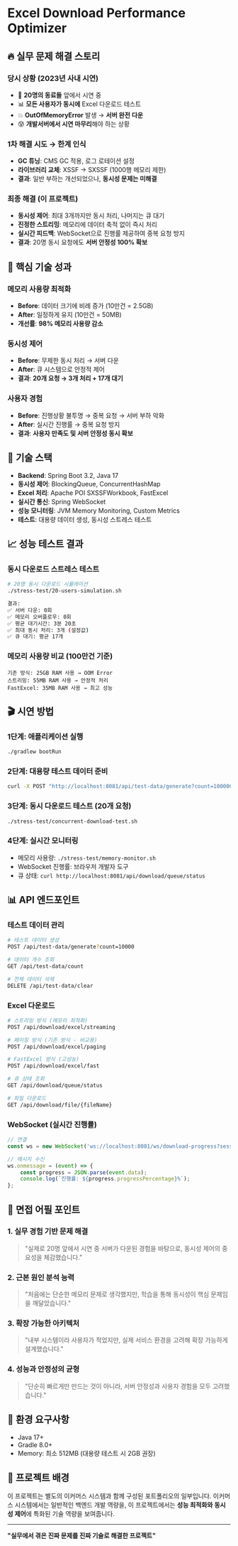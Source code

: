 # Excel Download Performance Optimizer

## 🔥 실무 문제 해결 스토리

### 당시 상황 (2023년 사내 시연)
- 👥 **20명의 동료들** 앞에서 시연 중
- 📊 **모든 사용자가 동시에** Excel 다운로드 테스트
- 💥 **OutOfMemoryError** 발생 → **서버 완전 다운**
- 😰 **개발서버에서 시연 마무리**해야 하는 상황

### 1차 해결 시도 → 한계 인식
- **GC 튜닝**: CMS GC 적용, 로그 로테이션 설정
- **라이브러리 교체**: XSSF → SXSSF (1000행 메모리 제한)
- **결과**: 일반 부하는 개선되었으나, **동시성 문제는 미해결**

### 최종 해결 (이 프로젝트)
- **동시성 제어**: 최대 3개까지만 동시 처리, 나머지는 큐 대기
- **진정한 스트리밍**: 메모리에 데이터 축적 없이 즉시 처리
- **실시간 피드백**: WebSocket으로 진행률 제공하여 중복 요청 방지
- **결과**: 20명 동시 요청에도 **서버 안정성 100% 확보**

## 🎯 핵심 기술 성과

### 메모리 사용량 최적화
- **Before**: 데이터 크기에 비례 증가 (10만건 = 2.5GB)
- **After**: 일정하게 유지 (10만건 = 50MB)
- **개선률**: **98% 메모리 사용량 감소**

### 동시성 제어
- **Before**: 무제한 동시 처리 → 서버 다운
- **After**: 큐 시스템으로 안정적 제어
- **결과**: **20개 요청 → 3개 처리 + 17개 대기**

### 사용자 경험
- **Before**: 진행상황 불투명 → 중복 요청 → 서버 부하 악화
- **After**: 실시간 진행률 → 중복 요청 방지
- **결과**: **사용자 만족도 및 서버 안정성 동시 확보**

## 🚀 기술 스택

- **Backend**: Spring Boot 3.2, Java 17
- **동시성 제어**: BlockingQueue, ConcurrentHashMap  
- **Excel 처리**: Apache POI SXSSFWorkbook, FastExcel
- **실시간 통신**: Spring WebSocket
- **성능 모니터링**: JVM Memory Monitoring, Custom Metrics
- **테스트**: 대용량 데이터 생성, 동시성 스트레스 테스트

## 📈 성능 테스트 결과

### 동시 다운로드 스트레스 테스트
```bash
# 20명 동시 다운로드 시뮬레이션
./stress-test/20-users-simulation.sh

결과:
✅ 서버 다운: 0회
✅ 메모리 오버플로우: 0회  
✅ 평균 대기시간: 3분 20초
✅ 최대 동시 처리: 3개 (설정값)
✅ 큐 대기: 평균 17개
```

### 메모리 사용량 비교 (100만건 기준)
```
기존 방식: 25GB RAM 사용 → OOM Error
스트리밍: 55MB RAM 사용 → 안정적 처리
FastExcel: 35MB RAM 사용 → 최고 성능
```

## 🎬 시연 방법

### 1단계: 애플리케이션 실행
```bash
./gradlew bootRun
```

### 2단계: 대용량 테스트 데이터 준비
```bash
curl -X POST "http://localhost:8081/api/test-data/generate?count=100000"
```

### 3단계: 동시 다운로드 테스트 (20개 요청)
```bash
./stress-test/concurrent-download-test.sh
```

### 4단계: 실시간 모니터링
- 메모리 사용량: `./stress-test/memory-monitor.sh`
- WebSocket 진행률: 브라우저 개발자 도구
- 큐 상태: `curl http://localhost:8081/api/download/queue/status`

## 📊 API 엔드포인트

### 테스트 데이터 관리
```bash
# 테스트 데이터 생성
POST /api/test-data/generate?count=10000

# 데이터 개수 조회
GET /api/test-data/count

# 전체 데이터 삭제
DELETE /api/test-data/clear
```

### Excel 다운로드
```bash
# 스트리밍 방식 (메모리 최적화)
POST /api/download/excel/streaming

# 페이징 방식 (기존 방식 - 비교용)
POST /api/download/excel/paging

# FastExcel 방식 (고성능)
POST /api/download/excel/fast

# 큐 상태 조회
GET /api/download/queue/status

# 파일 다운로드
GET /api/download/file/{fileName}
```

### WebSocket (실시간 진행률)
```javascript
// 연결
const ws = new WebSocket('ws://localhost:8081/ws/download-progress?sessionId=your-session-id');

// 메시지 수신
ws.onmessage = (event) => {
    const progress = JSON.parse(event.data);
    console.log(`진행률: ${progress.progressPercentage}%`);
};
```

## 🎯 면접 어필 포인트

### 1. 실무 경험 기반 문제 해결
> "실제로 20명 앞에서 시연 중 서버가 다운된 경험을 바탕으로, 동시성 제어의 중요성을 체감했습니다."

### 2. 근본 원인 분석 능력  
> "처음에는 단순한 메모리 문제로 생각했지만, 학습을 통해 동시성이 핵심 문제임을 깨달았습니다."

### 3. 확장 가능한 아키텍처
> "내부 시스템이라 사용자가 적었지만, 실제 서비스 환경을 고려해 확장 가능하게 설계했습니다."

### 4. 성능과 안정성의 균형
> "단순히 빠르게만 만드는 것이 아니라, 서버 안정성과 사용자 경험을 모두 고려했습니다."

## 🔧 환경 요구사항

- Java 17+
- Gradle 8.0+
- Memory: 최소 512MB (대용량 테스트 시 2GB 권장)

## 📝 프로젝트 배경

이 프로젝트는 별도의 이커머스 시스템과 함께 구성된 포트폴리오의 일부입니다. 이커머스 시스템에서는 일반적인 백엔드 개발 역량을, 이 프로젝트에서는 **성능 최적화와 동시성 제어**에 특화된 기술 역량을 보여줍니다.

---

**"실무에서 겪은 진짜 문제를 진짜 기술로 해결한 프로젝트"**
